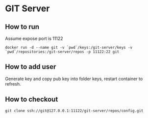 # GIT Server
## How to run
Assume expose port is 11122
```shell
docker run -d --name git -v `pwd`/keys:/git-server/keys -v `pwd`/repositories:/git-server/repos -p 11122:22 git
```

## How to add user
Generate key and copy pub key into folder keys, restart container to refresh.

## How to checkout
```shell
git clone ssh://git@127.0.0.1:11122/git-server/repos/config.git
```

